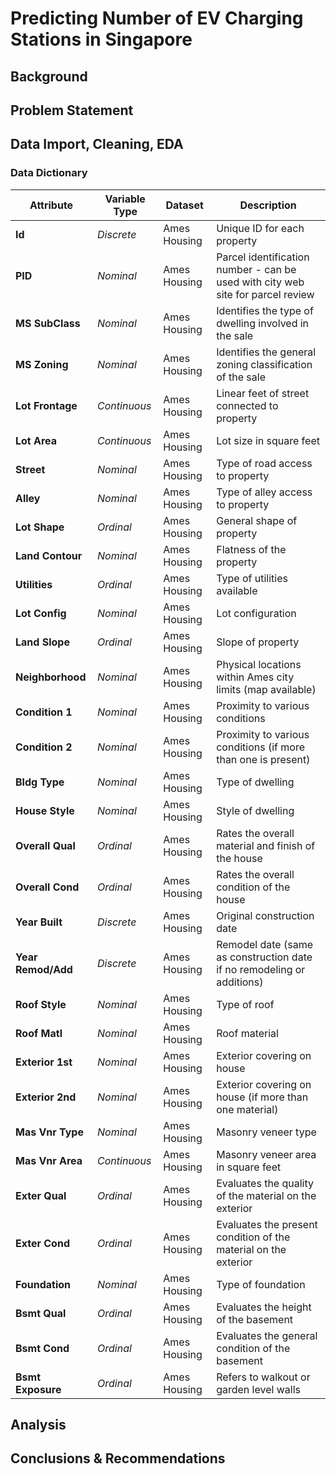 # Predicting Number of EV Charging Stations in Singapore

## Background


## Problem Statement



## Data Import, Cleaning, EDA



### Data Dictionary
|Attribute|Variable Type |Dataset|Description|
|---|---|---|---|
|**Id**|*Discrete*|Ames Housing|Unique ID for each property|
|**PID**|*Nominal*|Ames Housing|Parcel identification number - can be used with city web site for parcel review|
|**MS SubClass**|*Nominal*|Ames Housing|Identifies the type of dwelling involved in the sale|
|**MS Zoning**|*Nominal*|Ames Housing|Identifies the general zoning classification of the sale|
|**Lot Frontage**|*Continuous*|Ames Housing|Linear feet of street connected to property|
|**Lot Area**|*Continuous*|Ames Housing|Lot size in square feet|
|**Street**|*Nominal*|Ames Housing|Type of road access to property|
|**Alley**|*Nominal*|Ames Housing|Type of alley access to property|
|**Lot Shape**|*Ordinal*|Ames Housing|General shape of property|
|**Land Contour**|*Nominal*|Ames Housing|Flatness of the property|
|**Utilities**|*Ordinal*|Ames Housing|Type of utilities available|
|**Lot Config**|*Nominal*|Ames Housing|Lot configuration|
|**Land Slope**|*Ordinal*|Ames Housing|Slope of property|
|**Neighborhood**|*Nominal*|Ames Housing|Physical locations within Ames city limits (map available)|
|**Condition 1**|*Nominal*|Ames Housing|Proximity to various conditions|
|**Condition 2**|*Nominal*|Ames Housing|Proximity to various conditions (if more than one is present)|
|**Bldg Type**|*Nominal*|Ames Housing|Type of dwelling|
|**House Style**|*Nominal*|Ames Housing|Style of dwelling|
|**Overall Qual**|*Ordinal*|Ames Housing|Rates the overall material and finish of the house|
|**Overall Cond**|*Ordinal*|Ames Housing|Rates the overall condition of the house|
|**Year Built**|*Discrete*|Ames Housing|Original construction date|
|**Year Remod/Add**|*Discrete*|Ames Housing|Remodel date (same as construction date if no remodeling or additions)|
|**Roof Style**|*Nominal*|Ames Housing|Type of roof|
|**Roof Matl**|*Nominal*|Ames Housing|Roof material|
|**Exterior 1st**|*Nominal*|Ames Housing|Exterior covering on house|
|**Exterior 2nd**|*Nominal*|Ames Housing|Exterior covering on house (if more than one material)|
|**Mas Vnr Type**|*Nominal*|Ames Housing|Masonry veneer type|
|**Mas Vnr Area**|*Continuous*|Ames Housing|Masonry veneer area in square feet|
|**Exter Qual**|*Ordinal*|Ames Housing|Evaluates the quality of the material on the exterior |
|**Exter Cond**|*Ordinal*|Ames Housing|Evaluates the present condition of the material on the exterior|
|**Foundation**|*Nominal*|Ames Housing|Type of foundation|
|**Bsmt Qual**|*Ordinal*|Ames Housing|Evaluates the height of the basement|
|**Bsmt Cond**|*Ordinal*|Ames Housing|Evaluates the general condition of the basement|
|**Bsmt Exposure**|*Ordinal*|Ames Housing|Refers to walkout or garden level walls|

## Analysis



## Conclusions & Recommendations

